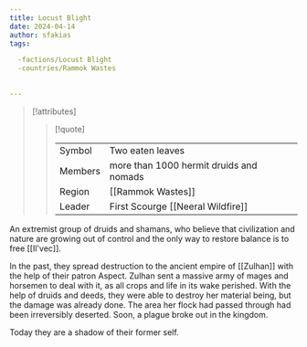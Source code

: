 ```yaml
---
title: Locust Blight
date: 2024-04-14
author: sfakias
tags:

  -factions/Locust Blight
  -countries/Rammok Wastes
  
 
---
```

> [!attributes]
> 
> > [!quote]
> >
> > | | |
> > | --- | --- |
> > | Symbol | Two eaten leaves |
> > | Members | more than 1000 hermit druids and nomads |
> > | Region | [[Rammok Wastes]] |
> > | Leader | First Scourge [[Neeral Wildfire]] |

 An extremist group of druids and shamans, who believe that civilization and nature are growing out of control and the only way to restore balance is to free [[Il'vec]].
 
 In the past, they spread destruction to the ancient empire of [[Zulhan]] with the help of their patron Aspect. Zulhan sent a massive army of mages and horsemen to deal with it, as all crops and life in its wake perished. With the help of druids and deeds, they were able to destroy her material being, but the damage was already done. The area her flock had passed through had been irreversibly deserted. Soon, a plague broke out in the kingdom.
 
 Today they are a shadow of their former self.